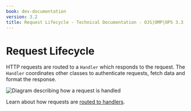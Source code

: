 ```yaml
---
book: dev-documentation
version: 3.2
title: Request Lifecycle - Technical Documentation - OJS|OMP|OPS 3.3
---
```


# Request Lifecycle

HTTP requests are routed to a `Handler` which responds to the request. The `Handler` coordinates other classes to authenticate requests, fetch data and format the response.

![Diagram describing how a request is handled](../img/request-lifecycle.png)

Learn about how requests are [routed to handlers](./architecture-routes.md).